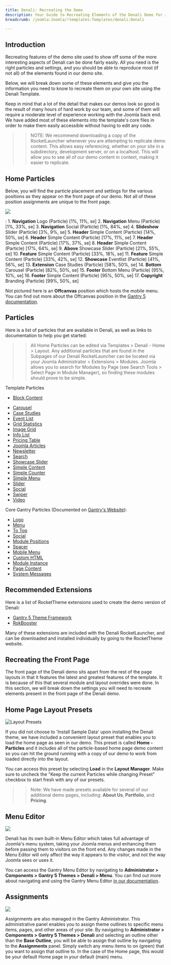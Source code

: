 ```yaml
---
title: Denali: Recreating the Demo
description: Your Guide to Recreating Elements of the Denali Demo for Joomla
breadcrumb: /joomla:Joomla/!templates:Templates/denali:Denali

---
```


Introduction
-----

Recreating features of the demo site used to show off some of the more interesting aspects of Denali can be done fairly easily. All you need is the right particles and settings, and you should be able to reproduce most (if not all) of the elements found in our demo site.

Below, we will break down some of these elements and give you the information you need to know to recreate them on your own site using the Denali Template.

Keep in mind that a lot of the detail that makes our demos look so good is the result of many hours of hard work by our team, and some of them will require a moderate level of experience working with the Joomla back end. We have added most of these elements into the template's core files in order to make them easily accessible without having to edit any code.

>> NOTE: We recommend downloading a copy of the RocketLauncher whenever you are attempting to replicate demo content. This allows easy referencing, whether on your site in a subdirectory, development server, or on a localhost. This will allow you to see all of our demo content in context, making it easier to replicate.

Home Particles
-----

Below, you will find the particle placement and settings for the various positions as they appear on the front page of our demo. Not all of these position assignments are unique to the front page.

![](assets/denali2.png)

:   1. **Navigation** Logo (Particle) [1%, 11%, se]
	2. **Navigation** Menu (Particle) [1%, 33%, se]
	3. **Navigation** Social (Particle) [1%, 84%, se]
    4. **Slideshow** Slider (Particle) [3%, 9%, se]
    5. **Header** Simple Content (Particle) [14%, 50%, se]
    6. **Header** Simple Content (Particle) [17%, 11%, se]
    7. **Header** Simple Content (Particle) [17%, 37%, se]
    8. **Header** Simple Content (Particle) [17%, 64%, se]
    9. **Above** Showcase Slider (Particle) [21%, 55%, se]
    10. **Feature** Simple Content (Particle) [33%, 18%, se]
    11. **Feature** Simple Content (Particle) [33%, 42%, se]
    12. **Showcase** Eventlist (Particle) [41%, 56%, se]
    13. **Extension** Case Studies (Particle) [58%, 50%, se]
    14. **Bottom** Carousel (Particle) [82%, 50%, se]
    15. **Footer** Bottom Menu (Particle) [95%, 10%, se]
    16. **Footer** Simple Content (Particle) [95%, 50%, se]
    17. **Copyright** Branding (Particle) [99%, 50%, se]

Not pictured here is an **Offcanvas** position which hosts the mobile menu. You can find out more about the Offcanvas position in the [Gantry 5 documentation](http://docs.gantry.org/gantry5/configure/layout-manager#offcanvas-section).

Particles
-----

Here is a list of particles that are available in Denali, as well as links to documentation to help you get started:

>> All Home Particles can be edited via Templates > Denali - Home > Layout. Any additional particles that are found in the Subpages of our Denali RocketLauncher can be located via your Joomla Administrator > Extensions > Modules. Joomla allows you to search for Modules by Page (see Search Tools > Select Page in Module Manager), so finding these modules should prove to be simple.

Template Particles

- [Block Content](particle_block.md)
+ [Carousel](particle_carousel.md)
+ [Case Studies](particle_case.md)
+ [Event List](particle_event.md)
+ [Grid Statistics](particle_grid.md)
+ [Image Grid](particle_image.md)
+ [Info List](particle_info.md)
+ [Pricing Table](particle_pricing.md)
+ [Joomla Articles](particle_joomla.md)
+ [Newsletter](particle_newsletter.md)
+ [Search](particle_search.md)
+ [Showcase Slider](particle_showcase.md)
+ [Simple Content](particle_simple.md)
+ [Simple Counter](particle_simplecounter.md)
+ [Simple Menu](particle_simplemenu.md)
+ [Slider](particle_slider.md)
+ [Social](particle_social.md)
+ [Swiper](particle_swiper.md)
+ [Video](particle_video.md)

Core Gantry Particles (Documented on [Gantry's Website](http://gantry.org)):

* [Logo](http://docs.gantry.org/gantry5/particles/logo)
* [Menu](http://docs.gantry.org/gantry5/particles/menu-control)
* [To Top](http://docs.gantry.org/gantry5/particles/to-top)
* [Social](http://docs.gantry.org/gantry5/particles/social)
* [Module Positions](http://docs.gantry.org/gantry5/particles/position)
* [Spacer](http://docs.gantry.org/gantry5/particles/spacer)
* [Mobile Menu](http://docs.gantry.org/gantry5/particles/mobile-menu)
* [Custom HTML](http://docs.gantry.org/gantry5/particles/custom-html)
* [Module Instance](http://docs.gantry.org/gantry5/particles/module-instance)
* [Page Content](http://docs.gantry.org/gantry5/particles/page-content)
* [System Messages](http://docs.gantry.org/gantry5/particles/system-messages)

Recommended Extensions
-----

Here is a list of RocketTheme extensions used to create the demo version of Denali:

* [Gantry 5 Theme Framework](http://gantry.org/)
* [RokBooster](http://www.rockettheme.com/joomla/extensions/rokbooster)

Many of these extensions are included with the Denali RocketLauncher, and can be downloaded and installed individually by going to the RocketTheme website.

Recreating the Front Page
-----

The front page of the Denali demo sits apart from the rest of the page layouts in that it features the latest and greatest features of the template. It is because of this that several module and layout overrides were done. In this section, we will break down the settings you will need to recreate elements present in the front page of the Denali demo.

Home Page Layout Presets
-----

![Layout Presets](assets/layout_presets.png)

If you did not choose to 'Install Sample Data' upon installing the Denali theme, we have included a convenient layout preset that enables you to load the home page as seen in our demo. This preset is called **Home - Particles** and it includes all of the particle-based home page demo content so you can hit the ground running with a copy of our demo to work from loaded directly into the layout.

You can access this preset by selecting **Load** in the **Layout Manager**. Make sure to uncheck the "Keep the current Particles while changing Preset" checkbox to start fresh with any of our presets.

>> Note: We have made presets available for several of our additional demo pages, including: **About Us**, **Portfolio**, and **Pricing**.

Menu Editor
-----

![](assets/menu_1.jpeg)

Denali has its own built-in Menu Editor which takes full advantage of Joomla's menu system, taking your Joomla menus and enhancing them before passing them to visitors on the front end. Any changes made in the Menu Editor will only affect the way it appears to the visitor, and not the way Joomla sees or uses it.

You can access the Gantry Menu Editor by navigating to **Administrator > Components > Gantry 5 Themes > Denali > Menu**. You can find out more about navigating and using the Gantry Menu Editor [in our documentation](http://docs.gantry.org/gantry5/configure/menu-editor).

Assignments
-----

![](assets/assignments_1.jpeg)

Assignments are also managed in the Gantry Administrator. This administrative panel enables you to assign theme outlines to specific menu items, pages, and other areas of your site. By navigating to **Administrator > Components > Gantry 5 Themes > Denali** and selecting an outline other than the **Base Outline**, you will be able to assign that outline by navigating to the **Assignments** panel. Simply switch any menu items to on (green) that you want to assign that outline to. In the case of the Home page, this would be your default Home page in your default (main) menu.
